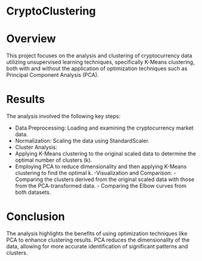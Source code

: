 # CryptoClustering
# Overview
This project focuses on the analysis and clustering of cryptocurrency data utilizing unsupervised learning techniques, specifically K-Means clustering, both with and without the application of optimization techniques such as Principal Component Analysis (PCA).

# Results
The analysis involved the following key steps:

- Data Preprocessing: Loading and examining the cryptocurrency market data.
- Normalization: Scaling the data using StandardScaler.
- Cluster Analysis:
- Applying K-Means clustering to the original scaled data to determine the optimal number of clusters (k).
- Employing PCA to reduce dimensionality and then applying K-Means clustering to find the optimal k.
-Visualization and Comparison:
      - Comparing the clusters derived from the original scaled data with those from the PCA-transformed data.
      - Comparing the Elbow curves from both datasets.

# Conclusion
The analysis highlights the benefits of using optimization techniques like PCA to enhance clustering results. PCA reduces the dimensionality of the data, allowing for more accurate identification of significant patterns and clusters.
